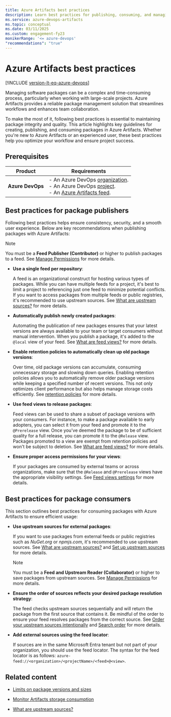```yaml
---
title: Azure Artifacts best practices
description: Learn best practices for publishing, consuming, and managing packages with Azure Artifacts.
ms.service: azure-devops-artifacts
ms.topic: conceptual
ms.date: 03/11/2025
ms.custom: engagement-fy23
monikerRange: '<= azure-devops'
"recommendations": "true"
---
```


# Azure Artifacts best practices

[!INCLUDE [version-lt-eq-azure-devops](../../includes/version-lt-eq-azure-devops.md)]

Managing software packages can be a complex and time-consuming process, particularly when working with large-scale projects. Azure Artifacts provides a reliable package management solution that streamlines workflows and enhances team collaboration. 

To make the most of it, following best practices is essential to maintaining package integrity and quality. This article highlights key guidelines for creating, publishing, and consuming packages in Azure Artifacts. Whether you're new to Azure Artifacts or an experienced user, these best practices help you optimize your workflow and ensure project success.

## Prerequisites

|    **Product**     |   **Requirements**   |
|--------------------|----------------------|
| **Azure DevOps**   | - An Azure DevOps [organization](../../organizations/accounts/create-organization.md).<br>- An Azure DevOps [project](../../organizations/projects/create-project.md).<br> - An [Azure Artifacts feed](../start-using-azure-artifacts.md#create-a-new-feed). |

## Best practices for package publishers

Following best practices helps ensure consistency, security, and a smooth user experience. Below are key recommendations when publishing packages with Azure Artifacts:

> [!NOTE]
> You must be a **Feed Publisher (Contributor)** or higher to publish packages to a feed. See [Manage Permissions](../feeds/feed-permissions.md#permissions-table) for more details.

- **Use a single feed per repository**:

    A feed is an organizational construct for hosting various types of packages. While you can have multiple feeds for a project, it's best to limit a project to referencing just one feed to minimize potential conflicts. If you want to access packages from multiple feeds or public registries, it's recommended to use upstream sources. See [What are upstream sources?](upstream-sources.md) for more details.

- **Automatically publish newly created packages**:

    Automating the publication of new packages ensures that your latest versions are always available to your team or target consumers without manual intervention. When you publish a package, it's added to the `@local` view of your feed. See [What are feed views?](views.md) for more details.

- **Enable retention policies to automatically clean up old package versions**:

    Over time, old package versions can accumulate, consuming unnecessary storage and slowing down queries. Enabling retention policies allows you to automatically remove older package versions while keeping a specified number of recent versions. This not only optimizes client performance but also helps manage storage costs efficiently. See [retention policies](../how-to/delete-and-recover-packages.md#delete-packages-automatically-with-retention-policies) for more details.

- **Use feed views to release packages**:

    Feed views can be used to share a subset of package versions with your consumers. For instance, to make a package available to early adopters, you can select it from your feed and promote it to the `@Prerelease` view. Once you've deemed the package to be of sufficient quality for a full release, you can promote it to the `@Release` view. Packages promoted to a view are exempt from retention policies and won't be subject to deletion. See [What are feed views?](views.md) for more details.

- **Ensure proper access permissions for your views**:

    If your packages are consumed by external teams or across organizations, make sure that the `@Release` and `@Prerelease` views have the appropriate visibility settings. See [Feed views settings](../feeds/feed-permissions.md#feed-views-settings) for more details.

## Best practices for package consumers

This section outlines best practices for consuming packages with Azure Artifacts to ensure efficient usage:

- **Use upstream sources for external packages**:

    If you want to use packages from external feeds or public registries such as *NuGet.org* or *npmjs.com*, it's recommended to use upstream sources. See [What are upstream sources?](upstream-sources.md) and [Set up upstream sources](../how-to/set-up-upstream-sources.md) for more details.

    > [!NOTE]
    > You must be a **Feed and Upstream Reader (Collaborator)** or higher to save packages from upstream sources. See [Manage Permissions](../feeds/feed-permissions.md#permissions-table) for more details.

- **Ensure the order of sources reflects your desired package resolution strategy**:

    The feed checks upstream sources sequentially and will return the package from the first source that contains it. Be mindful of the order to ensure your feed resolves packages from the correct source. See [Order your upstream sources intentionally](upstream-sources.md#2-order-your-upstream-sources-intentionally) and [Search order](upstream-sources.md#search-order) for more details.

- **Add external sources using the feed locator**:

    If sources are in the same Microsoft Entra tenant but not part of your organization, you should use the feed locator. The syntax for the feed locator is as follows: `azure-feed://<organization>/<projectName>/<feed>@<view>`.

## Related content

- [Limits on package versions and sizes](../reference/limits.md)

- [Monitor Artifacts storage consumption](../artifact-storage.md)

- [What are upstream sources?](upstream-sources.md)
